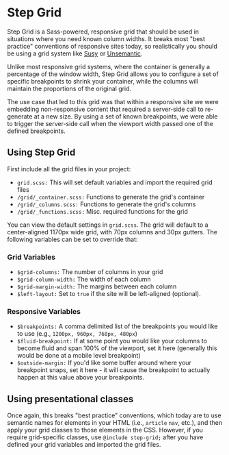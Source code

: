 Step Grid
=========

Step Grid is a Sass-powered, responsive grid that should be used in situations where you need known column widths. It breaks most "best practice" conventions of responsive sites today, so realistically you should be using a grid system like [Susy](http://susy.oddbird.net/) or [Unsemantic](http://unsemantic.com/).

Unlike most responsive grid systems, where the container is generally a percentage of the window width, Step Grid allows you to configure a set of specific breakpoints to shrink your container, while the columns will maintain the proportions of the original grid.

The use case that led to this grid was that within a responsive site we were embedding non-responsive content that required a server-side call to re-generate at a new size. By using a set of known breakpoints, we were able to trigger the server-side call when the viewport width passed one of the defined breakpoints.

## Using Step Grid
First include all the grid files in your project:

- `grid.scss:` This will set default variables and import the required grid files
- `/grid/_container.scss:` Functions to generate the grid's container
- `/grid/_columns.scss:` Functions to generate the grid's columns
- `/grid/_functions.scss:` Misc. required functions for the grid

You can view the default settings in `grid.scss`. The grid will default to a center-aligned 1170px wide grid, with 70px columns and 30px gutters. The following variables can be set to override that:

### Grid Variables
- `$grid-columns:` The number of columns in your grid
- `$grid-column-width:` The width of each column
- `$grid-margin-width:` The margins between each column
- `$left-layout:` Set to `true` if the site will be left-aligned (optional).

### Responsive Variables
- `$breakpoints:` A comma delimited list of the breakpoints you would like to use (e.g., `1200px, 960px, 768px, 480px`)
- `$fluid-breakpoint:` If at some point you would like your columns to become fluid and span 100% of the viewport, set it here (generally this would be done at a mobile level breakpoint)
- `$outside-margin:` If you'd like some buffer around where your breakpoint snaps, set it here - it will cause the breakpoint to actually happen at this value above your breakpoints.

## Using presentational classes
Once again, this breaks "best practice" conventions, which today are to use semantic names for elements in your HTML (i.e., `article` `nav`, etc.), and then apply your grid classes to those elements in the CSS. However, if you require grid-specific classes, use `@include step-grid;` after you have defined your grid variables and imported the grid files.